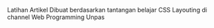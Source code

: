 Latihan Artikel
Dibuat berdasarkan tantangan belajar CSS Layouting di channel Web Programming Unpas
